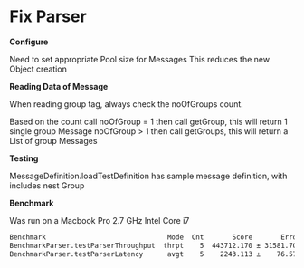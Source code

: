 # Fix Parser


**Configure**

Need to set appropriate Pool size for Messages
This reduces the new Object creation


**Reading Data of Message**

When reading group tag, always check the noOfGroups count.

Based on the count call
 noOfGroup = 1 then call getGroup, this will return 1 single group Message
 noOfGroup > 1 then call getGroups, this will return a List of group Messages



**Testing**

MessageDefinition.loadTestDefinition has sample message definition, with includes nest Group


**Benchmark**

Was run on a Macbook Pro 2.7 GHz Intel Core i7

```sh
Benchmark                              Mode  Cnt       Score       Error  Units
BenchmarkParser.testParserThroughput  thrpt    5  443712.170 ± 31581.702  ops/s
BenchmarkParser.testParserLatency      avgt    5    2243.113 ±    76.570  ns/op
```


